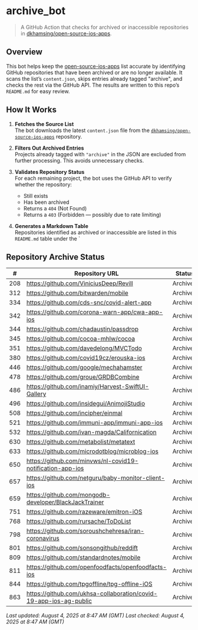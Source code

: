 # archive_bot

> A GitHub Action that checks for archived or inaccessible repositories in [dkhamsing/open-source-ios-apps](https://github.com/dkhamsing/open-source-ios-apps).

## Overview

This bot helps keep the [open-source-ios-apps](https://github.com/dkhamsing/open-source-ios-apps) list accurate by identifying GitHub repositories that have been archived or are no longer available. It scans the list’s `content.json`, skips entries already tagged "archive", and checks the rest via the GitHub API. The results are written to this repo’s `README.md` for easy review.


## How It Works

1. **Fetches the Source List**  
   The bot downloads the latest `content.json` file from the [`dkhamsing/open-source-ios-apps`](https://github.com/dkhamsing/open-source-ios-apps) repository.

2. **Filters Out Archived Entries**  
   Projects already tagged with `"archive"` in the JSON are excluded from further processing. This avoids unnecessary checks.

3. **Validates Repository Status**  
   For each remaining project, the bot uses the GitHub API to verify whether the repository:
   - Still exists
   - Has been archived
   - Returns a `404` (Not Found)
   - Returns a `403` (Forbidden — possibly due to rate limiting)

4. **Generates a Markdown Table**  
   Repositories identified as archived or inaccessible are listed in this `README.md` table under the `

## Repository Archive Status

| # | Repository URL | Status |
|---|----------------|--------|
| 208 | https://github.com/ViniciusDeep/Revill | Archived |
| 312 | https://github.com/bitwarden/mobile | Archived |
| 334 | https://github.com/cds-snc/covid-alert-app | Archived |
| 342 | https://github.com/corona-warn-app/cwa-app-ios | Archived |
| 344 | https://github.com/chadaustin/passdrop | Archived |
| 345 | https://github.com/cocoa-mhlw/cocoa | Archived |
| 351 | https://github.com/davedelong/MVCTodo | Archived |
| 380 | https://github.com/covid19cz/erouska-ios | Archived |
| 446 | https://github.com/google/mechahamster | Archived |
| 478 | https://github.com/groue/GRDBCombine | Archived |
| 486 | https://github.com/inamiy/Harvest-SwiftUI-Gallery | Archived |
| 496 | https://github.com/insidegui/AnimojiStudio | Archived |
| 508 | https://github.com/incipher/einmal | Archived |
| 521 | https://github.com/immuni-app/immuni-app-ios | Archived |
| 532 | https://github.com/ivan-magda/Californication | Archived |
| 630 | https://github.com/metabolist/metatext | Archived |
| 633 | https://github.com/microdotblog/microblog-ios | Archived |
| 650 | https://github.com/minvws/nl-covid19-notification-app-ios | Archived |
| 657 | https://github.com/netguru/baby-monitor-client-ios | Archived |
| 659 | https://github.com/mongodb-developer/BlackJackTrainer | Archived |
| 751 | https://github.com/razeware/emitron-iOS | Archived |
| 768 | https://github.com/rursache/ToDoList | Archived |
| 798 | https://github.com/soroushchehresa/iran-coronavirus | Archived |
| 801 | https://github.com/sonsongithub/reddift | Archived |
| 809 | https://github.com/standardnotes/mobile | Archived |
| 811 | https://github.com/openfoodfacts/openfoodfacts-ios | Archived |
| 844 | https://github.com/tpgoffline/tpg-offline-iOS | Archived |
| 863 | https://github.com/ukhsa-collaboration/covid-19-app-ios-ag-public | Archived |

*Last updated: August 4, 2025 at 8:47 AM (GMT)*
*Last checked: August 4, 2025 at 8:47 AM (GMT)*
